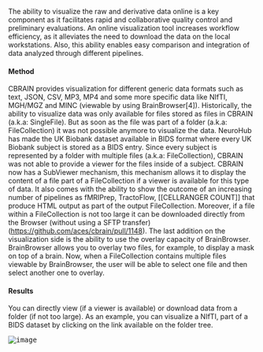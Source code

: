 The ability to visualize the raw and derivative data online is a key component as it facilitates rapid and collaborative quality control and preliminary evaluations. An online visualization tool increases workflow efficiency, as it alleviates the need to download the data on the local workstations. Also, this ability enables easy comparison and integration of data analyzed through different pipelines.

#### Method

CBRAIN provides visualization for different generic data formats such as text, JSON, CSV, MP3, MP4 and some more specific data like NIfTI, MGH/MGZ and MINC (viewable by using BrainBrowser[4]). Historically, the ability to visualize data was only available for files stored as files in CBRAIN (a.k.a: SingleFile). But as soon as the file was part of a folder (a.k.a: FileCollection) it was not possible anymore to visualize the data. NeuroHub has made the UK Biobank dataset available in BIDS format where every UK Biobank subject is stored as a BIDS entry. Since every subject is represented by a folder with multiple files (a.k.a: FileCollection), CBRAIN was not able to provide a viewer for the files inside of a subject. CBRAIN now has a SubViewer mechanism, this mechanism allows it to display the content of a file part of a FileCollection if a viewer is available for this type of data. It also comes with the ability to show the outcome of an increasing number of pipelines as fMRIPrep, TractoFlow, [[CELLRANGER COUNT]] that produce HTML output as part of the output FileCollection. Moreover, if a file within a FileCollection is not too large it can be downloaded directly from the Browser (without using a SFTP transfer) (https://github.com/aces/cbrain/pull/1148). The last addition on the visualization side is the ability to use the overlay capacity of BrainBrowser. BrainBrowser allows you to overlay two files, for example, to display a mask on top of a brain. Now, when a FileCollection contains multiple files viewable by BrainBrowser, the user will be able to select one file and then select another one to overlay.

#### Results

You can directly view (if a viewer is available) or download data from a folder (if not too large). 
As an example, you can visualize a NIfTI, part of a BIDS dataset by clicking on the link available on the folder tree. 

<kbd>![image](https://github.com/xmpham/CBRAIN_USERGUIDE_PXM/assets/115739667/845a6b1c-83ea-4f12-8a4c-a6dc01c305f0)
</kbd>